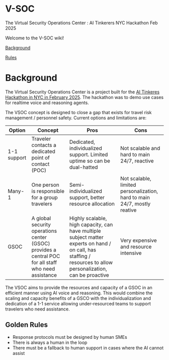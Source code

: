 # V-SOC
The Virtual Security Operations Center : AI Tinkerers NYC Hackathon Feb 2025

Welcome to the V-SOC wiki!

[Background](#background)

[Rules](#golden-rules)


# Background


The Virtual Security Operations Center is a project built for the [AI Tinkeres Hackathon in NYC in February 2025](https://nyc.aitinkerers.org/p/openai-realtime-voice-x-reasoning-hackathon-ai-tinkerers). The hackathon was to demo use cases for realtime voice and reasoning agents.

The VSOC concept is designed to close a gap that exists for travel risk management / personnel safety. Current options and limitations are:

|Option | Concept | Pros | Cons|
|-----|-------|-------|-----|
|1-1 support | Traveler contacts a dedicated point of contact (POC) | Dedicated, individualized support. Limited uptime so can be dual-hatted | Not scalable and hard to main 24/7, reactive |
|Many-1 | One person is responsible for a group travelers | Semi-individualized support, better resource allocation | Not scalable, limited personalization, hard to main 24/7, mostly reative |
|GSOC | A global security operations center (GSOC) provides a central POC for all staff who need assistance | Highly scalable, high capacity, can have multiple subject matter experts on hand / on call, has staffing / resources to allow personalization, can be proactive | Very expensive and resource intensive |

The VSOC aims to provide the resources and capacity of a GSOC in an efficient manner using AI voice and reasoning. This would combine the scaling and capacity benefits of a GSCO with the individualization and dedication of a 1-1 service allowing under-resourced teams to support travelers who need assistance.

## Golden Rules

* Response protocols must be designed by human SMEs
* There is always a human in the loop
* There must be a fallback to human support in cases where the AI cannot assist


